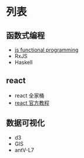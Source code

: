 # 列表
## 函数式编程
  - [js functional programming](./functional-programming/js-fp/)
  - RxJS
  - Haskell

## react
  - react 全家桶
  - [react 官方教程](./react/react-tutorial/)

## 数据可视化
  - d3
  - GIS
  - antV-L7
